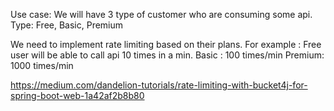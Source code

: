 Use case:
        We will have 3 type of customer who are consuming some api.
        Type: Free, Basic, Premium

We need to implement rate limiting based on their plans.
For example : 
Free user will be able to call api 10 times in a min.
Basic : 100 times/min
Premium: 1000 times/min

https://medium.com/dandelion-tutorials/rate-limiting-with-bucket4j-for-spring-boot-web-1a42af2b8b80


